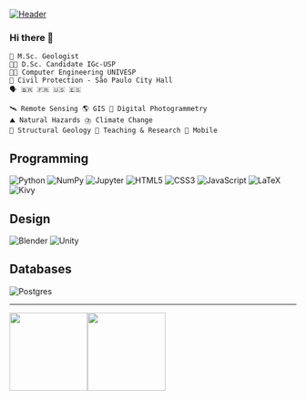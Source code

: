 [![Header](https://raw.githubusercontent.com/cdviana/cdviana/master/landscape_banner.gif)](https://www.researchgate.net/profile/Camila-Viana-3)<!-- Inspired by github.com/adamalston/adamalston -->

### Hi there 👋

    📜 M.Sc. Geologist
    👩‍🎓 D.Sc. Candidate IGc-USP
    👩‍🎓 Computer Engineering UNIVESP 
    💼 Civil Protection - São Paulo City Hall
    🗣️ 🇧🇷 🇫🇷 🇺🇸 🇪🇸
      
    🛰️ Remote Sensing 🌎 GIS 📸 Digital Photogrammetry
    ⛰️ Natural Hazards ⛈️ Climate Change 
    🧭 Structural Geology 🔎 Teaching & Research 📱 Mobile


## Programming
<img alt="Python" src="https://img.shields.io/badge/python%20-%2314354C.svg?&style=for-the-badge&logo=python&logoColor=white"/> <img alt="NumPy" src="https://img.shields.io/badge/numpy%20-%23013243.svg?&style=for-the-badge&logo=numpy&logoColor=white" /> <img alt="Jupyter" src="https://img.shields.io/badge/Jupyter%20-%23F37626.svg?&style=for-the-badge&logo=Jupyter&logoColor=white" /> <img alt="HTML5" src="https://img.shields.io/badge/html5%20-%23E34F26.svg?&style=for-the-badge&logo=html5&logoColor=white"/> <img alt="CSS3" src="https://img.shields.io/badge/css3%20-%231572B6.svg?&style=for-the-badge&logo=css3&logoColor=white"/> <img alt="JavaScript" src="https://img.shields.io/badge/javascript%20-%23323330.svg?&style=for-the-badge&logo=javascript&logoColor=%23F7DF1E"/> <img alt="LaTeX" src="https://img.shields.io/badge/latex%20-%23008080.svg?&style=for-the-badge&logo=latex&logoColor=white"/> <img alt="Kivy" src="https://img.shields.io/badge/kivy%20-%23bebebe.svg?&style=for-the-badge&logo=kivy&logoColor=fff" alt="Badge Name"/>

## Design
<img alt="Blender" src="https://img.shields.io/badge/blender%20-%23F5792A.svg?&style=for-the-badge&logo=blender&logoColor=white"/> <img alt="Unity" src="https://img.shields.io/badge/unity%20-%23000000.svg?&style=for-the-badge&logo=unity&logoColor=white"/>

## Databases
<img alt="Postgres" src ="https://img.shields.io/badge/postgres-%23316192.svg?&style=for-the-badge&logo=postgresql&logoColor=white"/>

---

<img height="137px" src="https://github-readme-stats.vercel.app/api?username=cdviana&hide_title=true&hide_border=true&show_icons=true&include_all_commits=true&count_private=true&line_height=21&text_color=000&icon_color=000&bg_color=0,b3cde0,6497b1,005b96&theme=graywhite" /><!-- wi*quL3fcV --><img height="137px" src="https://github-readme-stats.vercel.app/api/top-langs/?username=cdviana&hide=html&hide_title=true&hide_border=true&layout=compact&langs_count=7&exclude_repo=comp426,Redventures-Movie-Quotes&text_color=fff&icon_color=fff&bg_color=0,005b96,03396c,011f4b&theme=graywhite" /></a>



<!--
**cdviana/cdviana** is a ✨ _special_ ✨ repository because its `README.md` (this file) appears on your GitHub profile.

Here are some ideas to get you started:

- 🔭 I’m currently working on ...
- 🌱 I’m currently learning ...
- 👯 I’m looking to collaborate on ...
- 🤔 I’m looking for help with ...
- 💬 Ask me about ...
- 📫 How to reach me: ...
- 😄 Pronouns: ...
- ⚡ Fun fact: ...
-->
